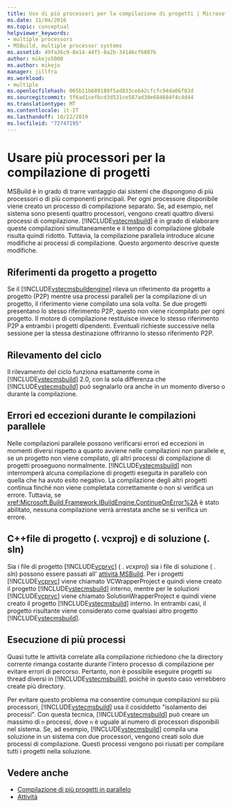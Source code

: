 ```yaml
---
title: Uso di più processori per la compilazione di progetti | Microsoft Docs
ms.date: 11/04/2016
ms.topic: conceptual
helpviewer_keywords:
- multiple processors
- MSBuild, multiple processor systems
ms.assetid: 49fa36c9-8e14-44f5-8a2b-34146cf6807b
author: mikejo5000
ms.author: mikejo
manager: jillfra
ms.workload:
- multiple
ms.openlocfilehash: 065b11b689189f5ad833ce642cfcfc94da06f83d
ms.sourcegitcommit: 5f6ad1cefbcd3d531ce587ad30e684684f4c4d44
ms.translationtype: MT
ms.contentlocale: it-IT
ms.lasthandoff: 10/22/2019
ms.locfileid: "72747195"
---
```

# <a name="use-multiple-processors-to-build-projects"></a>Usare più processori per la compilazione di progetti
MSBuild è in grado di trarre vantaggio dai sistemi che dispongono di più processori o di più componenti principali. Per ogni processore disponibile viene creato un processo di compilazione separato. Se, ad esempio, nel sistema sono presenti quattro processori, vengono creati quattro diversi processi di compilazione. [!INCLUDE[vstecmsbuild](../extensibility/internals/includes/vstecmsbuild_md.md)] è in grado di elaborare queste compilazioni simultaneamente e il tempo di compilazione globale risulta quindi ridotto. Tuttavia, la compilazione parallela introduce alcune modifiche ai processi di compilazione. Questo argomento descrive queste modifiche.

## <a name="project-to-project-references"></a>Riferimenti da progetto a progetto
 Se il [!INCLUDE[vstecmsbuildengine](../msbuild/includes/vstecmsbuildengine_md.md)] rileva un riferimento da progetto a progetto (P2P) mentre usa processi paralleli per la compilazione di un progetto, il riferimento viene compilato una sola volta. Se due progetti presentano lo stesso riferimento P2P, questo non viene ricompilato per ogni progetto. Il motore di compilazione restituisce invece lo stesso riferimento P2P a entrambi i progetti dipendenti. Eventuali richieste successive nella sessione per la stessa destinazione offriranno lo stesso riferimento P2P.

## <a name="cycle-detection"></a>Rilevamento del ciclo
 Il rilevamento del ciclo funziona esattamente come in [!INCLUDE[vstecmsbuild](../extensibility/internals/includes/vstecmsbuild_md.md)] 2.0, con la sola differenza che [!INCLUDE[vstecmsbuild](../extensibility/internals/includes/vstecmsbuild_md.md)] può segnalarlo ora anche in un momento diverso o durante la compilazione.

## <a name="errors-and-exceptions-during-parallel-builds"></a>Errori ed eccezioni durante le compilazioni parallele
 Nelle compilazioni parallele possono verificarsi errori ed eccezioni in momenti diversi rispetto a quanto avviene nelle compilazioni non parallele e, se un progetto non viene compilato, gli altri processi di compilazione di progetti proseguono normalmente. [!INCLUDE[vstecmsbuild](../extensibility/internals/includes/vstecmsbuild_md.md)] non interromperà alcuna compilazione di progetti eseguita in parallelo con quella che ha avuto esito negativo. La compilazione degli altri progetti continua finché non viene completata correttamente o non si verifica un errore. Tuttavia, se <xref:Microsoft.Build.Framework.IBuildEngine.ContinueOnError%2A> è stato abilitato, nessuna compilazione verrà arrestata anche se si verifica un errore.

## <a name="c-project-vcxproj-and-solution-sln-files"></a>C++file di progetto (. vcxproj) e di soluzione (. sln)
 Sia i file di progetto [!INCLUDE[vcprvc](../code-quality/includes/vcprvc_md.md)] ( *. vcxproj*) sia i file di soluzione ( *. sln*) possono essere passati all' [attività MSBuild](../msbuild/msbuild-task.md). Per i progetti [!INCLUDE[vcprvc](../code-quality/includes/vcprvc_md.md)] viene chiamato VCWrapperProject e quindi viene creato il progetto [!INCLUDE[vstecmsbuild](../extensibility/internals/includes/vstecmsbuild_md.md)] interno, mentre per le soluzioni [!INCLUDE[vcprvc](../code-quality/includes/vcprvc_md.md)] viene chiamato SolutionWrapperProject e quindi viene creato il progetto [!INCLUDE[vstecmsbuild](../extensibility/internals/includes/vstecmsbuild_md.md)] interno. In entrambi casi, il progetto risultante viene considerato come qualsiasi altro progetto [!INCLUDE[vstecmsbuild](../extensibility/internals/includes/vstecmsbuild_md.md)].

## <a name="multi-process-execution"></a>Esecuzione di più processi
 Quasi tutte le attività correlate alla compilazione richiedono che la directory corrente rimanga costante durante l'intero processo di compilazione per evitare errori di percorso. Pertanto, non è possibile eseguire progetti su thread diversi in [!INCLUDE[vstecmsbuild](../extensibility/internals/includes/vstecmsbuild_md.md)], poiché in questo caso verrebbero create più directory.

 Per evitare questo problema ma consentire comunque compilazioni su più processori, [!INCLUDE[vstecmsbuild](../extensibility/internals/includes/vstecmsbuild_md.md)] usa il cosiddetto "isolamento dei processi". Con questa tecnica, [!INCLUDE[vstecmsbuild](../extensibility/internals/includes/vstecmsbuild_md.md)] può creare un massimo di `n` processi, dove `n` è uguale al numero di processori disponibili nel sistema. Se, ad esempio, [!INCLUDE[vstecmsbuild](../extensibility/internals/includes/vstecmsbuild_md.md)] compila una soluzione in un sistema con due processori, vengono creati solo due processi di compilazione. Questi processi vengono poi riusati per compilare tutti i progetti nella soluzione.

## <a name="see-also"></a>Vedere anche
- [Compilazione di più progetti in parallelo](../msbuild/building-multiple-projects-in-parallel-with-msbuild.md)
- [Attività](../msbuild/msbuild-tasks.md)